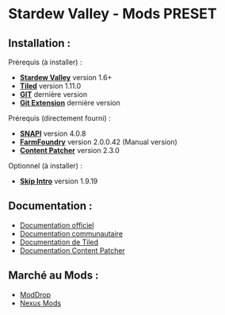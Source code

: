 # Stardew Valley - Mods PRESET


## Installation :
Prérequis (à installer) :
- [**Stardew Valley**](https://www.gog.com/fr/game/stardew_valley) version 1.6+
- [**Tiled**](https://www.mapeditor.org/) version 1.11.0
- [**GIT**](https://git-scm.com/download/win) dernière version
- [**Git Extension**](https://gitextensions.github.io/) dernière version

Prérequis (directement fourni) :
- [**SNAPI**](https://smapi.io/) version 4.0.8
- [**FarmFoundry**](https://stcodematrix.com/projects/Stardew_Valley_Tools/) version 2.0.0.42 (Manual version)
- [**Content Patcher**](https://www.moddrop.com/stardew-valley/mods/470174-content-patcher) version 2.3.0

Optionnel (à installer) :
- [**Skip Intro**](https://www.moddrop.com/stardew-valley/mods/606601-skip-intro) version 1.9.19


## Documentation :
- [Documentation officiel](https://www.moddrop.com/stardew-valley/)
- [Documentation communautaire](https://stardewmodding.wiki.gg/wiki/Main_Page)
- [Documentation de Tiled](https://doc.mapeditor.org/fr/stable/)
- [Documentation Content Patcher](https://github.com/Pathoschild/StardewMods/blob/stable/ContentPatcher/docs/author-guide.md)


## Marché au Mods :
- [ModDrop](https://www.moddrop.com/stardew-valley/)
- [Nexus Mods](https://www.nexusmods.com/stardewvalley)